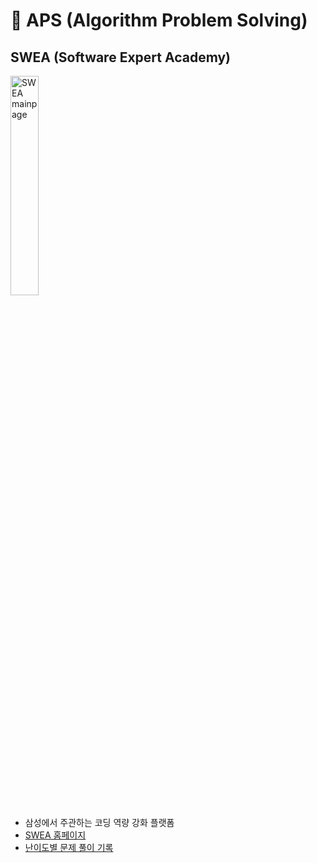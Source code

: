 # 🎲 APS (Algorithm Problem Solving)

## SWEA (Software Expert Academy)

<img src="https://user-images.githubusercontent.com/67505208/112178364-05046580-8c3d-11eb-8e67-1359fc138302.png" alt="SWEA mainpage" width="30%">

- 삼성에서 주관하는 코딩 역량 강화 플랫폼
- [SWEA 홈페이지](https://swexpertacademy.com/main/main.do)
- [난이도별 문제 풀이 기록](https://github.com/OH1107/APS/tree/main/SWEA)
